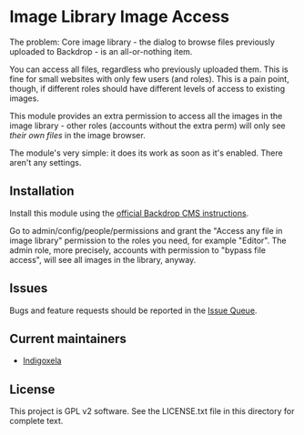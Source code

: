 # Image Library Image Access

The problem: Core image library - the dialog to browse files previously
uploaded to Backdrop - is an all-or-nothing item.

You can access all files, regardless who previously uploaded them. This is
fine for small websites with only few users (and roles). This is a pain
point, though, if different roles should have different levels of access to
existing images.

This module provides an extra permission to access all the images in the
image library - other roles (accounts without the extra perm) will only see
*their own files* in the image browser.

The module's very simple: it does its work as soon as it's enabled. There aren't
any settings.

## Installation

Install this module using the
 [official Backdrop CMS instructions](https://docs.backdropcms.org/documentation/extend-with-modules).

Go to admin/config/people/permissions and grant the "Access any file in image
library" permission to the roles you need, for example "Editor". The admin
role, more precisely, accounts with permission to "bypass file access", will
see all images in the library, anyway.

## Issues

Bugs and feature requests should be reported in the
 [Issue Queue](https://github.com/backdrop-contrib/image_library_image_access/issues).

## Current maintainers

- [Indigoxela](https://github.com/indigoxela)

## License

This project is GPL v2 software. See the LICENSE.txt file in this directory for complete text.
